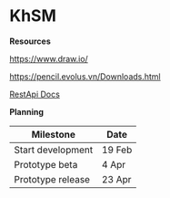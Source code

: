 
# KhSM

**Resources**

https://www.draw.io/

https://pencil.evolus.vn/Downloads.html

[RestApi Docs](https://github.com/maximzhemerenko/KhSM/blob/develop/Documents/Rest%20Api%20documentation.md)


**Planning**

|Milestone        |Date  |
|-----------------|------|
|Start development|19 Feb|
|Prototype beta   |4 Apr |
|Prototype release|23 Apr|
